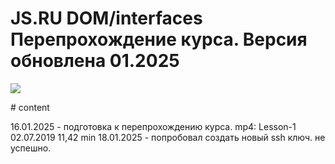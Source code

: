 # JS.RU DOM/interfaces Перепрохождение курса. Версия обновлена 01.2025
<p>
   <img src="https://img.shields.io/badge/javascript%20-%23323330.svg?&style=for-the-badge&logo=javascript&logoColor=%23F7DF1E"/>
</p>
# content

16.01.2025 - подготовка к перепрохождению курса. mp4: Lesson-1 02.07.2019 11,42 min 
18.01.2025 - попробовал создать новый ssh ключ. не успешно.
